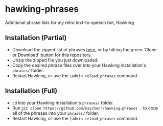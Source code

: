 # hawking-phrases
Additional phrase lists for my retro text-to-speech bot, Hawking

## Installation (Partial)
- Download the zipped list of phrases [here](https://github.com/naschorr/hawking-phrases/archive/master.zip), or by hitting the green 'Clone or Download' button for this repository.
- Unzip the zipped file you just downloaded.
- Copy the desired phrase files over into your Hawking installation's `phrases/` folder.
- Restart Hawking, or use the `\admin reload_phrases` command.

## Installation (Full)
- `cd` into your Hawking installation's `phrases/` folder.
- Run `git clone https://github.com/naschorr/hawking-phrases .` to copy all of the phrases into your `phrases/` folder.
- Restart Hawking, or use the `\admin reload_phrases` command.